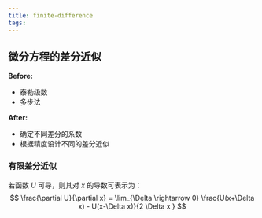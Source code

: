 ```yaml
---
title: finite-difference
tags:
---
```




## 微分方程的差分近似

**Before:**
- 泰勒级数
- 多步法

**After:**
- 确定不同差分的系数
- 根据精度设计不同的差分近似




### 有限差分近似

若函数 $U$ 可导，则其对 $x$ 的导数可表示为：
$$
\frac{\partial U}{\partial x} = \lim_{\Delta \rightarrow 0} \frac{U(x+\Delta x) - U(x-\Delta x)}{2 \Delta x }
$$



